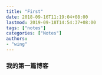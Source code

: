 ```yaml
---
title: "First"
date: 2018-09-16T11:19:04+08:00
lastmod: 2019-09-18T14:54:37+08:00
tags: ["notes"]
categories: ["Notes"]
authors:
- "wing"
---
```


### 我的第一篇博客
